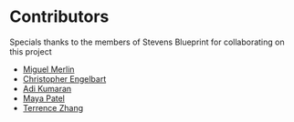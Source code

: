 # Contributors

Specials thanks to the members of Stevens Blueprint for collaborating on this project

<!--Please add your name (First Name Last Name)-->
- [Miguel Merlin](https://github.com/miguel-merlin)
- [Christopher Engelbart](https://github.com/cengelbart39)
- [Adi Kumaran](https://github.com/adikumaran)
- [Maya Patel](https://github.com/mpate154)
- [Terrence Zhang](https://github.com/ZhangTerrence)
